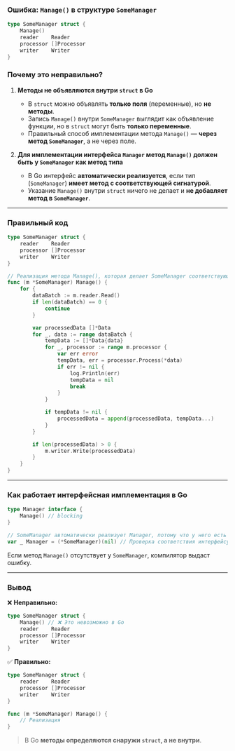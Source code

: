 ### Ошибка: **`Manage()` в структуре `SomeManager`**
```go
type SomeManager struct {
    Manage()
    reader    Reader
    processor []Processor
    writer    Writer
}
```
### **Почему это неправильно?**
1. **Методы не объявляются внутри `struct` в Go**  
   - В `struct` можно объявлять **только поля** (переменные), но **не методы**.
   - Запись `Manage()` внутри `SomeManager` выглядит как объявление функции, но в `struct` могут быть **только переменные**.
   - Правильный способ имплементации метода `Manage()` — **через метод `SomeManager`**, а не через поле.

2. **Для имплементации интерфейса `Manager` метод `Manage()` должен быть у `SomeManager` как метод типа**  
   - В Go интерфейс **автоматически реализуется**, если тип (`SomeManager`) **имеет метод с соответствующей сигнатурой**.
   - Указание `Manage()` внутри `struct` ничего не делает и **не добавляет метод в `SomeManager`**.

---

### **Правильный код**
```go
type SomeManager struct {
    reader    Reader
    processor []Processor
    writer    Writer
}

// Реализация метода Manage(), которая делает SomeManager соответствующим интерфейсу Manager
func (m *SomeManager) Manage() {
    for {
        dataBatch := m.reader.Read()
        if len(dataBatch) == 0 {
            continue
        }

        var processedData []*Data
        for _, data := range dataBatch {
            tempData := []*Data{data}
            for _, processor := range m.processor {
                var err error
                tempData, err = processor.Process(*data)
                if err != nil {
                    log.Println(err)
                    tempData = nil
                    break
                }
            }

            if tempData != nil {
                processedData = append(processedData, tempData...)
            }
        }

        if len(processedData) > 0 {
            m.writer.Write(processedData)
        }
    }
}
```

---

### **Как работает интерфейсная имплементация в Go**
```go
type Manager interface {
    Manage() // blocking
}

// SomeManager автоматически реализует Manager, потому что у него есть метод Manage()
var _ Manager = (*SomeManager)(nil) // Проверка соответствия интерфейсу (compile-time check)
```
Если метод `Manage()` отсутствует у `SomeManager`, компилятор выдаст ошибку.

---

### **Вывод**
❌ **Неправильно:**
```go
type SomeManager struct {
    Manage() // ❌ Это невозможно в Go
    reader    Reader
    processor []Processor
    writer    Writer
}
```
✅ **Правильно:**
```go
type SomeManager struct {
    reader    Reader
    processor []Processor
    writer    Writer
}

func (m *SomeManager) Manage() {
    // Реализация
}
```

> В Go **методы определяются снаружи `struct`, а не внутри**.